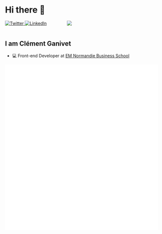 # Hi there 👋

<div align="left">
  <a href="https://twitter.com/clemissile" target="_blank">
    <img
      src="https://img.shields.io/twitter/follow/clemissile?label=Twitter&logo=twitter&style=flat-square&color=1da1f2&logoColor=ffffff"
      alt="Twitter"
    />
  </a>
  <a href="https://www.linkedin.com/in/clementganivet/" target="_blank">
    <img
      src="https://img.shields.io/static/v1?logo=linkedin&style=flat-square&color=0072b1&label=LinkedIn&message=%E2%98%86"
      alt="LinkedIn"
    />
  </a>

  <a href="https://app.daily.dev/clemissile" target="_blank">
    <img
      width="300"
      align="right"
      src="https://raw.githubusercontent.com/clemissile/clemissile/devcard/devcard.svghttps://github.com/clemissile/clemissile/blob/devcard/devcard.svg"
    />
    <!-- <img
      src="https://github.com/clemissile/clemissile/blob/devcard/devcard.svg"
      width="400"
      alt="Clément GANIVET's Dev Card"
    /> -->
  </a>
</div>

<br />

## I am Clément Ganivet

- 💻 Front-end Developer at [EM Normandie Business School](https://www.em-normandie.com)

![Metrics](https://raw.githubusercontent.com/clemissile/clemissile/github-metrics/github-metrics.svg)

<!--
**clemissile/clemissile** is a ✨ _special_ ✨ repository because its `README.md` (this file) appears on your GitHub profile.

Here are some ideas to get you started:

- 🔭 I’m currently working on ...
- 🌱 I’m currently learning ...
- 👯 I’m looking to collaborate on ...
- 🤔 I’m looking for help with ...
- 💬 Ask me about ...
- 📫 How to reach me: ...
- 😄 Pronouns: ...
- ⚡ Fun fact: ...
-->

